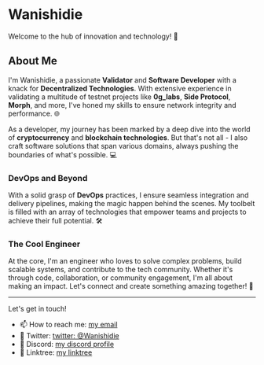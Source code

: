 # Wanishidie

Welcome to the hub of innovation and technology! 🚀

## About Me
I'm Wanishidie, a passionate **Validator** and **Software Developer** with a knack for **Decentralized Technologies**. With extensive experience in validating a multitude of testnet projects like **0g_labs**, **Side Protocol**, **Morph**, and more, I've honed my skills to ensure network integrity and performance. 🌐

As a developer, my journey has been marked by a deep dive into the world of **cryptocurrency** and **blockchain technologies**. But that's not all - I also craft software solutions that span various domains, always pushing the boundaries of what's possible. 💻

### DevOps and Beyond
With a solid grasp of **DevOps** practices, I ensure seamless integration and delivery pipelines, making the magic happen behind the scenes. My toolbelt is filled with an array of technologies that empower teams and projects to achieve their full potential. 🛠️

### The Cool Engineer
At the core, I'm an engineer who loves to solve complex problems, build scalable systems, and contribute to the tech community. Whether it's through code, collaboration, or community engagement, I'm all about making an impact. Let's connect and create something amazing together! 🔧

---

Let's get in touch!
- 📫 How to reach me: [my email](mailto:rndlindi@gmail.com)
- 👔 Twitter: [twitter: @Wanishidie](https://x.com/Wanishidie)
- 📂 Discord: [my discord profile](https://discord.com/users/846684216279826442)
- 🌴 Linktree: [my linktree](https://linktr.ee/Wanishidie)

